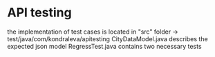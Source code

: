 # API testing 
the implementation of test cases is located in "src" folder -> test/java/com/kondraleva/apitesting
CityDataModel.java describes the expected json model
RegressTest.java contains two necessary tests
